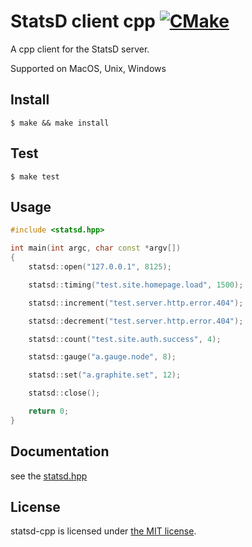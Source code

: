StatsD client cpp [![CMake](https://github.com/euskadi31/statsd-cpp/actions/workflows/cmake.yml/badge.svg)](https://github.com/euskadi31/statsd-cpp/actions/workflows/cmake.yml)
=================

A cpp client for the StatsD server.

Supported on MacOS, Unix, Windows

Install
-------

~~~shell
$ make && make install
~~~

Test
----

~~~shell
$ make test
~~~

Usage
-----

~~~cpp
#include <statsd.hpp>

int main(int argc, char const *argv[])
{
    statsd::open("127.0.0.1", 8125);

    statsd::timing("test.site.homepage.load", 1500);

    statsd::increment("test.server.http.error.404");

    statsd::decrement("test.server.http.error.404");

    statsd::count("test.site.auth.success", 4);

    statsd::gauge("a.gauge.node", 8);

    statsd::set("a.graphite.set", 12);

    statsd::close();

    return 0;
}
~~~

Documentation
-------------

see the [statsd.hpp](include/statsd.hpp)

License
-------

statsd-cpp is licensed under [the MIT license](LICENSE.md).
